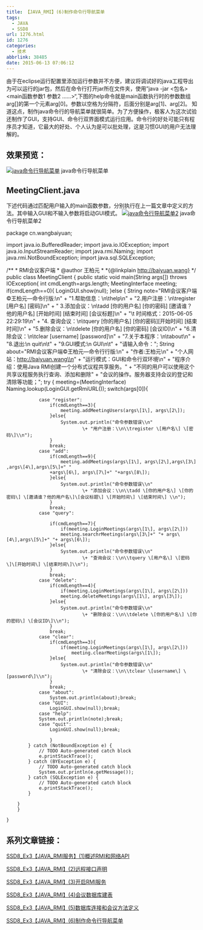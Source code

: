 ```yaml
---
title: 【JAVA_RMI】(6)制作命令行导航菜单
tags:
  - JAVA
  - SSD8
url: 1276.html
id: 1276
categories:
  - 技术
abbrlink: 38485
date: 2015-06-13 07:06:12
---
```


由于在eclipse运行配置里添加运行参数并不方便，建议将调试好的java工程导出为可以运行的jar包，然后在命令行打开jar所在文件夹，使用”java -jar <包名> <main函数参数1 参数2 ……>“,下图的help命令就是main函数执行时的参数数组arg\[\]的第一个元素arg\[0\]。参数以空格为分隔符，后面分别是arg\[1\]、arg\[2\]。 知道这点，制作java命令行的导航菜单就很简单。为了方便操作，极客人为这次试验还制作了GUI，支持GUI、命令行双界面模式运行应用。命令行的好处可能只有程序员才知道，它最大的好处、个人认为是可以批处理，这是习惯GUI的用户无法理解的。

效果预览：
-----

[![java命令行导航菜单](http://baiyuan.wang/wp-content/uploads/2015/06/baiyuan.wang_2015-06-12_19-15-44.jpg)](http://baiyuan.wang/wp-content/uploads/2015/06/baiyuan.wang_2015-06-12_19-15-44.jpg) java命令行导航菜单

MeetingClient.java
------------------

下述代码通过匹配用户输入的main函数参数，分别执行在上一篇文章中定义的方法。其中输入GUI和不输入参数将启动GUI模式。 [![java命令行导航菜单2](http://baiyuan.wang/wp-content/uploads/2015/06/baiyuan.wang_2015-06-12_19-33-21.jpg)](http://baiyuan.wang/wp-content/uploads/2015/06/baiyuan.wang_2015-06-12_19-33-21.jpg) java命令行导航菜单2  

package cn.wangbaiyuan;

import java.io.BufferedReader;
import java.io.IOException;
import java.io.InputStreamReader;
import java.rmi.Naming;
import java.rmi.NotBoundException;
import java.sql.SQLException;

/\*\*
 \* RMI会议客户端
 \* @author 王柏元
 *
 *{@linkplain http://baiyuan.wang}
 */
public class MeetingClient {
	public static void main(String args\[\]) throws IOException{
	int cmdLength=args.length;
	MeetingInterface meeting;
		if(cmdLength==0){
	        LoginGUI.show(null);
		}else {
			String note="RMI会议客户端©王柏元—命令行版:\\n"
					\+ "1.帮助信息：\\n\\thelp\\n"
					\+ "2.用户注册：\\n\\tregister \[用户名\] \[密码\]\\n"
					\+ " 3.添加会议：\\n\\tadd \[你的用户名\] \[你的密码\] \[邀请谁？他的用户名\] \[开始时间\] \[结束时间\] \[会议标题\]\\n"
					\+ "\\t 时间格式：2015-06-05 22:29:19\\n"
					\+ "4\. 查询会议：\\n\\tquery \[你的用户名\] \[你的密码\]\[开始时间\] \[结束时间\]\\n"
					\+ "5.删除会议：\\n\\tdelete \[你的用户名\] \[你的密码\] \[会议ID\]\\n"
					\+ "6.清除会议：\\n\\tclear \[username\] \[password\]\\n"
					\+ "7.关于本程序：\\n\\tabout\\n"
					\+ "8.退出:\\n quit\\n\\t"
					\+ "9.GUI模式:\\n GUI\\n\\t"
					\+ "请输入命令：";
			String about="RMI会议客户端©王柏元—命令行行版:\\n"
					\+ "作者:王柏元\\n"
					\+ "个人网站：http://baiyuan.wang\\n"
					\+ "运行模式：GUI和命令行双环境\\n"
					\+ "程序介绍：使用Java RMI创建一个分布式议程共享服务。"
					\+ "不同的用户可以使用这个共享议程服务执行查询、添加和删除"
					\+ "会议的操作。服务器支持会议的登记和清除等功能；";
			try {
				meeting=(MeetingInterface) Naming.lookup(LoginGUI.getRmiURL());
				switch(args\[0\]){
				
				case "register":
					if(cmdLength==3){
						meeting.addMeetingUsers(args\[1\], args\[2\]);
					}else{
						System.out.println("命令参数错误\\n"
								\+ "用户注册：\\n\\tregister \[用户名\] \[密码\]\\n");
					}
					break;
				case "add":
					if(cmdLength==9){
						meeting.addMeetings(args\[1\], args\[2\],args\[3\] ,args\[4\],args\[5\]+" "
					+args\[6\], args\[7\]+" "+args\[8\]);
					}else{
						System.out.println("命令参数错误\\n"
								\+ "添加会议：\\n\\tadd \[你的用户名\] \[你的密码\] \[邀请谁？他的用户名\]\[会议标题\] \[开始时间\] \[结束时间\] \\n");
					}
					break;
				case "query":

					if(cmdLength==7){
						if(meeting.LoginMeetings(args\[1\], args\[2\]))
						meeting.searchrMeetings(args\[3\]+" "+ args\[4\],args\[5\]+" "+ args\[6\]);
					}else{
						System.out.println("命令参数错误\\n"
								\+ "查询会议：\\n\\tquery \[用户名\] \[密码\]\[开始时间\] \[结束时间\]\\n");
					}
					break;
				case "delete":
					if(cmdLength==4){
						if(meeting.LoginMeetings(args\[1\], args\[2\]))
						meeting.deleteMeetings(args\[1\], args\[3\]);
					}else{
						System.out.println("命令参数错误\\n"
								\+ "删除会议：\\n\\tdelete \[你的用户名\] \[你的密码\] \[会议ID\]\\n");
					}
					break;
				case "clear":
					if(cmdLength==3){
						if(meeting.LoginMeetings(args\[1\], args\[2\]))
							meeting.clearMeetings(args\[1\]);
					}else{
						System.out.println("命令参数错误\\n"
								\+ "清除会议：\\n\\tclear \[username\] \[password\]\\n");
					}
					break;
				case "about":
					System.out.println(about);break;
				case "GUI":
					LoginGUI.show(null);break;
				case "help":
				System.out.println(note);break;
				case "quit":
					LoginGUI.show(null);break;
					
					}
			} catch (NotBoundException e) {
				// TODO Auto-generated catch block
				e.printStackTrace();
			} catch (BYException e) {
				// TODO Auto-generated catch block
				System.out.println(e.getMessage());
			} catch (SQLException e) {
				// TODO Auto-generated catch block
				e.printStackTrace();
			}
		
		}
		}

    } 

系列文章链接：
-------

[SSD8\_Ex3【JAVA\_RMI服务】(1)概述RMI和网络API](http://baiyuan.wang/ssd8-ex3-java-rmi-services-1-an-overview-of-rmi-and-web-api.html)

[SSD8\_Ex3【JAVA\_RMI】(2)远程接口声明](http://baiyuan.wang/ssd8-ex3-java-rmi-2-remote-interface-declarations.html)

[SSD8\_Ex3【JAVA\_RMI】(3)开启RMI服务](http://baiyuan.wang/ssd8-ex3-java-rmi-3-open-the-rmi-service.html)

[SSD8\_Ex3【JAVA\_RMI】(4)会议数据库建表](http://baiyuan.wang/ssd8-ex3-java-rmi-4-the-conference-database-tables.html)

[SSD8\_Ex3【JAVA\_RMI】(5)数据库连接和会议方法定义](http://baiyuan.wang/ssd8-ex3-java-rmi-5-the-database-connection-and-session-method-definition.html)

[SSD8\_Ex3【JAVA\_RMI】(6)制作命令行导航菜单](http://baiyuan.wang/java-rmi-6-making-the-command-line-navigation-menu.html)